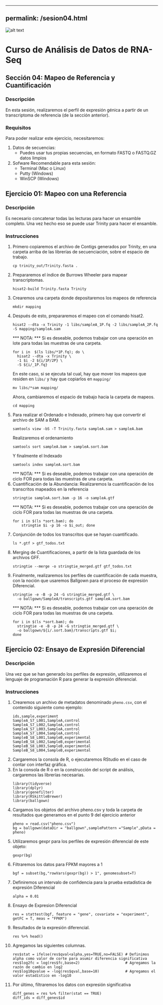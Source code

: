 
---
permalink: /sesion04.html
---
![alt text](https://solariabiodata.com.mx/images/solaria_banner.png "Soluciones de Siguiente Generación")
# Curso de Análisis de Datos de RNA-Seq

## Sección 04: Mapeo de Referencia y Cuantificación

### Descripción
En esta sesión, realizaremos el perfil de expresión génica a partir de un transcriptoma de referencia (de la sección anterior).
### Requisitos

Para poder realizar este ejercicio, necesitaremos:

1. Datos de secuencias:
    - Puedes usar tus propias secuencias, en formato FASTQ o FASTQ.GZ datos limpios
2. Sofware Recomendable para esta sesión:
    - Terminal (Mac o Linux)
    - Putty (Windows)
    - WinSCP (Windows)

## Ejercicio 01: Mapeo con una Referencia
### Descripción
Es necesario concatenar todas las lecturas para hacer un ensamble completo. Una vez hecho eso se puede usar Trinity para hacer el ensamble.

### Instrucciones
1. Primero copiaremos el archivo de Contigs generados por Trinity, en una carpeta arriba de las librerías de secuenciación, sobre el espacio de trabajo.
    ~~~
    cp trinity_out/Trinity.fasta .
    ~~~
2. Prepararemos el índice de Burrows Wheeler para mapear transcriptomas.
    ~~~
    hisat2-build Trinity.fasta Trinity
    ~~~
3. Crearemos una carpeta donde depositaremos los mapeos de referencia
    ~~~
    mkdir mapping
    ~~~
4. Después de esto, prepararemos el mapeo con el comando hisat2.
    ~~~
    hisat2 --dta -x Trinity -1 libs/sampleA_1P.fq -2 libs/sampleA_2P.fq -S mapping/sampleA.sam
    ~~~
    *** NOTA: *** Si es deseable, podemos trabajar con una operación en lote para todas las muestras de una carpeta.
    ~~~
    for i in  $(ls libs/*1P.fq); do \
      hisat2 --dta -x Trinity \
      -1 $i -2 ${i/1P/2P} \
      -S ${i/_1P.fq}
    ~~~
    En este caso, si se ejecuta tal cual, hay que mover los mapeos que residen en `libs/` y hay que copiarlos en `mapping/`
    ~~~
    mv libs/*sam mapping/
    ~~~
    Ahora, cambiaremos el espacio de trabajo hacia la carpeta de mapeos.
    ~~~
    cd mapping
    ~~~
5. Para realizar el Ordenado e Indexado, primero hay que convertir el archivo de SAM a BAM.
    ~~~
    samtools view -bS -T Trinity.fasta sampleA.sam > sampleA.bam
    ~~~
    Realizaremos el ordenamiento
    ~~~
    samtools sort sampleA.bam > sampleA.sort.bam
    ~~~
    Y finalmente el Indexado
    ~~~
    samtools index sampleA.sort.bam
    ~~~
    *** NOTA: *** Si es deseable, podemos trabajar con una operación de ciclo FOR para todas las muestras de una carpeta.
6. Cuantificación de la Abundancia: Realizaremos la cuantificación de los transcritos mapeados en la referencia
    ~~~
    stringtie sampleA.sort.bam -p 16 -o sampleA.gtf
    ~~~
    *** NOTA: *** Si es deseable, podemos trabajar con una operación de ciclo FOR para todas las muestras de una carpeta.
    ~~~
    for i in $(ls *sort.bam); do
        stringtie $i -p 16 -o $i_out; done
    ~~~
7. Conjunción de todos los transcritos que se hayan cuantificado.
    ~~~
    ls *.gtf > gtf_todos.txt
    ~~~
8. Merging de Cuantificaciones, a partir de la lista guardada de los archivos GFF.
    ~~~
    stringtie --merge -o stringtie_merged.gtf gtf_todos.txt
    ~~~
9. Finalmente, realizaremos los perfiles de cuantificación de cada muestra, con la noción que usaremos Ballgown para el proceso de expresión Diferencial.
    ~~~
    stringtie -e -B -p 24 -G stringtie_merged.gtf \
      -o ballgown/SampleA/transcripts.gtf sampleA.sort.bam
    ~~~
    *** NOTA: *** Si es deseable, podemos trabajar con una operación de ciclo FOR para todas las muestras de una carpeta.
    ~~~
    for i in $(ls *sort.bam); do
      stringtie -e -B -p 24 -G stringtie_merged.gtf \
      -o ballgown/${i/.sort.bam}/transcripts.gtf $i;
    done
    ~~~

## Ejercicio 02: Ensayo de Expresión Diferencial
### Descripción
Una vez que se han generado los perfiles de expresión, utilizaremos el lenguaje de programación R para generar la expresión diferencial.

### Instrucciones
1. Crearemos un archivo de metadatos denominado `pheno.csv`, con el contenido siguiente como ejemplo:
    ~~~
    ids,sample,experiment
    SampleA_S7_L001,SampleA,control
    SampleA_S7_L002,SampleA,control
    SampleA_S7_L003,SampleA,control
    SampleA_S7_L004,SampleA,control
    SampleB_S8_L001,SampleB,experimental
    SampleB_S8_L002,SampleB,experimental
    SampleB_S8_L003,SampleB,experimental
    SampleB_S8_L004,SampleB,experimental
    ~~~
2. Cargaremos la consola de R, o ejecutaremos RStudio en el caso de contar con interfaz gráfica.
3. En la consola de R o en la construcción del script de análisis, cargaremos las librerías necesarias.
    ~~~
    library(tidyverse)
    library(dplyr)
    library(genefilter)
    library(RSkittleBrewer)
    library(ballgown)
    ~~~
4. Cargamos los objetos del archivo pheno.csv y toda la carpeta de resultados que generamos en el punto 9 del ejercicio anterior
    ~~~
    pheno = read.csv("pheno.csv")
    bg = ballgown(dataDir = "ballgown",samplePattern ="Sample",pData = pheno)
    ~~~
5. Utilizaremos gexpr para los perfiles de expresión diferencial de este objeto:
    ~~~
    gexpr(bg)
    ~~~
6. Filtraremos los datos para FPKM mayores a 1
    ~~~
    bgf = subset(bg,"rowVars(gexpr(bg)) > 1", genomesubset=T)
    ~~~
7. Definiremos un intervalo de confidencia para la prueba estadística de expresión Diferencial
    ~~~
    alpha = 0.01
    ~~~
8. Ensayo de Expresion Diferencial
    ~~~
    res = stattest(bgf, feature = "gene", covariate = "experiment", getFC = T, meas = "FPKM")
    ~~~
9. Resultados de la expresión diferencial.
    ~~~
    res %>% head()
    ~~~
10. Agregamos las siguientes columnas.
    ~~~
    res$stat = ifelse(res$qval<alpha,yes=TRUE,no=FALSE) # Definimos alpha como valor de corte para asumir diferencia significativa
    res$log2fc = log(res$fc,base=2)                     # Agregamos la razón de cambio en log2
    res$log10qvalue = -log(res$qval,base=10)            # Agregamos el valor estadístico en -log10
    ~~~
11. Por último, filtraremos los datos con expresión significativa
    ~~~
    diff_genes = res %>% filter(stat == TRUE)
    diff_ids = diff_genes$id
    ~~~
